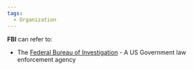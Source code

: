 ```yaml
---
tags:
  - Organization
---
```

**FBI** can refer to:

- The [Federal Bureau of Investigation](federal_bureau_of_investigation.md) -
  A US Government law enforcement agency
